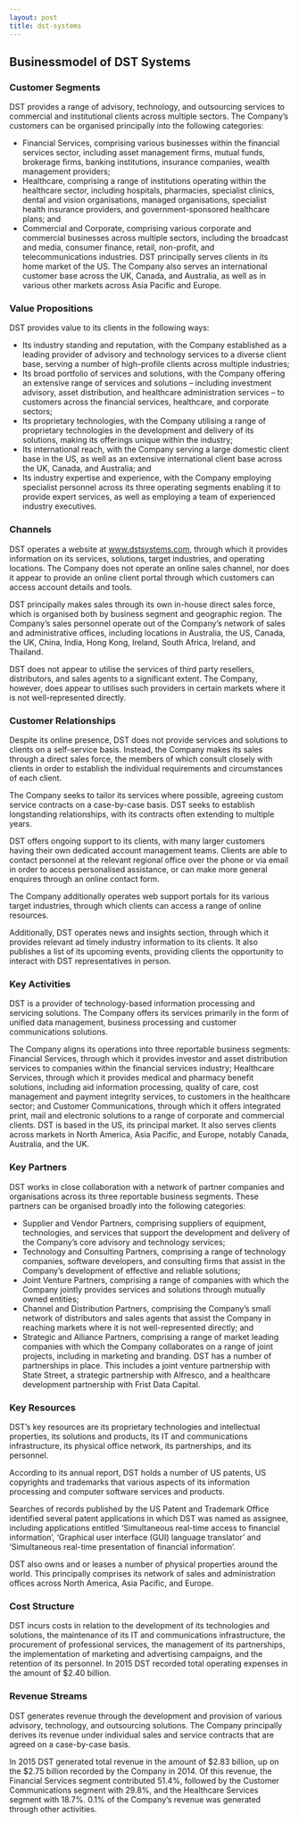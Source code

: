 ```yaml
---
layout: post
title: dst-systems
---
```


Businessmodel of DST Systems
-----------------------------

### Customer Segments

DST provides a range of advisory, technology, and outsourcing services to commercial and institutional clients across multiple sectors. The Company’s customers can be organised principally into the following categories:

 * Financial Services, comprising various businesses within the financial services sector, including asset management firms, mutual funds, brokerage firms, banking institutions, insurance companies, wealth management providers;
* Healthcare, comprising a range of institutions operating within the healthcare sector, including hospitals, pharmacies, specialist clinics, dental and vision organisations, managed organisations, specialist health insurance providers, and government-sponsored healthcare plans; and
* Commercial and Corporate, comprising various corporate and commercial businesses across multiple sectors, including the broadcast and media, consumer finance, retail, non-profit, and telecommunications industries.
 DST principally serves clients in its home market of the US. The Company also serves an international customer base across the UK, Canada, and Australia, as well as in various other markets across Asia Pacific and Europe.

### Value Propositions

DST provides value to its clients in the following ways:

 * Its industry standing and reputation, with the Company established as a leading provider of advisory and technology services to a diverse client base, serving a number of high-profile clients across multiple industries;
* Its broad portfolio of services and solutions, with the Company offering an extensive range of services and solutions – including investment advisory, asset distribution, and healthcare administration services – to customers across the financial services, healthcare, and corporate sectors;
* Its proprietary technologies, with the Company utilising a range of proprietary technologies in the development and delivery of its solutions, making its offerings unique within the industry;
* Its international reach, with the Company serving a large domestic client base in the US, as well as an extensive international client base across the UK, Canada, and Australia; and
* Its industry expertise and experience, with the Company employing specialist personnel across its three operating segments enabling it to provide expert services, as well as employing a team of experienced industry executives.
 ### Channels

DST operates a website at www.dstsystems.com, through which it provides information on its services, solutions, target industries, and operating locations. The Company does not operate an online sales channel, nor does it appear to provide an online client portal through which customers can access account details and tools.

DST principally makes sales through its own in-house direct sales force, which is organised both by business segment and geographic region. The Company’s sales personnel operate out of the Company’s network of sales and administrative offices, including locations in Australia, the US, Canada, the UK, China, India, Hong Kong, Ireland, South Africa, Ireland, and Thailand.

DST does not appear to utilise the services of third party resellers, distributors, and sales agents to a significant extent. The Company, however, does appear to utilises such providers in certain markets where it is not well-represented directly.

### Customer Relationships

Despite its online presence, DST does not provide services and solutions to clients on a self-service basis. Instead, the Company makes its sales through a direct sales force, the members of which consult closely with clients in order to establish the individual requirements and circumstances of each client.

The Company seeks to tailor its services where possible, agreeing custom service contracts on a case-by-case basis. DST seeks to establish longstanding relationships, with its contracts often extending to multiple years.

DST offers ongoing support to its clients, with many larger customers having their own dedicated account management teams. Clients are able to contact personnel at the relevant regional office over the phone or via email in order to access personalised assistance, or can make more general enquires through an online contact form.

The Company additionally operates web support portals for its various target industries, through which clients can access a range of online resources.

Additionally, DST operates news and insights section, through which it provides relevant ad timely industry information to its clients. It also publishes a list of its upcoming events, providing clients the opportunity to interact with DST representatives in person.

### Key Activities

DST is a provider of technology-based information processing and servicing solutions. The Company offers its services primarily in the form of unified data management, business processing and customer communications solutions.

The Company aligns its operations into three reportable business segments: Financial Services, through which it provides investor and asset distribution services to companies within the financial services industry; Healthcare Services, through which it provides medical and pharmacy benefit solutions, including aid information processing, quality of care, cost management and payment integrity services, to customers in the healthcare sector; and Customer Communications, through which it offers integrated print, mail and electronic solutions to a range of corporate and commercial clients. DST is based in the US, its principal market. It also serves clients across markets in North America, Asia Pacific, and Europe, notably Canada, Australia, and the UK.

### Key Partners

DST works in close collaboration with a network of partner companies and organisations across its three reportable business segments. These partners can be organised broadly into the following categories:

 * Supplier and Vendor Partners, comprising suppliers of equipment, technologies, and services that support the development and delivery of the Company’s core advisory and technology services;
* Technology and Consulting Partners, comprising a range of technology companies, software developers, and consulting firms that assist in the Company’s development of effective and reliable solutions;
* Joint Venture Partners, comprising a range of companies with which the Company jointly provides services and solutions through mutually owned entities;
* Channel and Distribution Partners, comprising the Company’s small network of distributors and sales agents that assist the Company in reaching markets where it is not well-represented directly; and
* Strategic and Alliance Partners, comprising a range of market leading companies with which the Company collaborates on a range of joint projects, including in marketing and branding.
 DST has a number of partnerships in place. This includes a joint venture partnership with State Street, a strategic partnership with Alfresco, and a healthcare development partnership with Frist Data Capital.

### Key Resources

DST’s key resources are its proprietary technologies and intellectual properties, its solutions and products, its IT and communications infrastructure, its physical office network, its partnerships, and its personnel.

According to its annual report, DST holds a number of US patents, US copyrights and trademarks that various aspects of its information processing and computer software services and products.

Searches of records published by the US Patent and Trademark Office identified several patent applications in which DST was named as assignee, including applications entitled ‘Simultaneous real-time access to financial information’, ‘Graphical user interface (GUI) language translator’ and ‘Simultaneous real-time presentation of financial information’.

DST also owns and or leases a number of physical properties around the world. This principally comprises its network of sales and administration offices across North America, Asia Pacific, and Europe.

### Cost Structure

DST incurs costs in relation to the development of its technologies and solutions, the maintenance of its IT and communications infrastructure, the procurement of professional services, the management of its partnerships, the implementation of marketing and advertising campaigns, and the retention of its personnel. In 2015 DST recorded total operating expenses in the amount of $2.40 billion.

### Revenue Streams

DST generates revenue through the development and provision of various advisory, technology, and outsourcing solutions. The Company principally derives its revenue under individual sales and service contracts that are agreed on a case-by-case basis.

In 2015 DST generated total revenue in the amount of $2.83 billion, up on the $2.75 billion recorded by the Company in 2014. Of this revenue, the Financial Services segment contributed 51.4%, followed by the Customer Communications segment with 29.8%, and the Healthcare Services segment with 18.7%. 0.1% of the Company’s revenue was generated through other activities.
